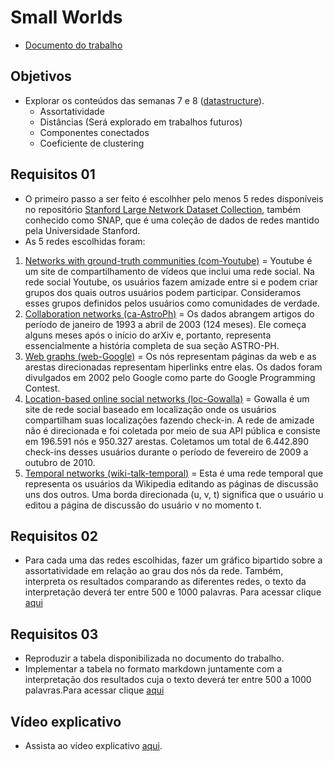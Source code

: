 # Small Worlds
- [Documento do trabalho](https://github.com/ivanovitchm/datastructure/blob/main/lessons/week_09/U2T2.pdf)

## Objetivos 
- Explorar os conteúdos das semanas 7 e 8 ([datastructure](https://github.com/ivanovitchm/datastructure)).
  - Assortatividade
  - Distâncias (Será explorado em trabalhos futuros)
  - Componentes conectados
  - Coeficiente de clustering
    
## Requisitos 01
- O primeiro passo a ser feito é escolhher pelo menos 5 redes disponíveis no repositório [Stanford Large Network Dataset Collection](https://snap.stanford.edu/data/), também conhecido como SNAP, que é uma coleção de dados de redes mantido pela Universidade Stanford.
- As 5 redes escolhidas foram:
1. [Networks with ground-truth communities (com-Youtube)](https://snap.stanford.edu/data/com-Youtube.html) = Youtube é um site de compartilhamento de vídeos que inclui uma rede social. Na rede social Youtube, os usuários fazem amizade entre si e podem criar grupos dos quais outros usuários podem participar. Consideramos esses grupos definidos pelos usuários como comunidades de verdade.  
2. [Collaboration networks (ca-AstroPh)](https://snap.stanford.edu/data/ca-AstroPh.html) = Os dados abrangem artigos do período de janeiro de 1993 a abril de 2003 (124 meses). Ele começa alguns meses após o início do arXiv e, portanto, representa essencialmente a história completa de sua seção ASTRO-PH.  
3. [Web graphs (web-Google)](https://snap.stanford.edu/data/web-Google.html) = Os nós representam páginas da web e as arestas direcionadas representam hiperlinks entre elas. Os dados foram divulgados em 2002 pelo Google como parte do Google Programming Contest. 
4. [Location-based online social networks (loc-Gowalla)](https://snap.stanford.edu/data/loc-Gowalla.html) = Gowalla é um site de rede social baseado em localização onde os usuários compartilham suas localizações fazendo check-in. A rede de amizade não é direcionada e foi coletada por meio de sua API pública e consiste em 196.591 nós e 950.327 arestas. Coletamos um total de 6.442.890 check-ins desses usuários durante o período de fevereiro de 2009 a outubro de 2010. 
5. [Temporal networks (wiki-talk-temporal)](https://snap.stanford.edu/data/wiki-talk-temporal.html) = Esta é uma rede temporal que representa os usuários da Wikipedia editando as páginas de discussão uns dos outros. Uma borda direcionada (u, v, t) significa que o usuário u editou a página de discussão do usuário v no momento t.
   
## Requisitos 02
- Para cada uma das redes escolhidas, fazer um gráfico bipartido sobre a assortatividade em relação ao grau dos nós da rede. Também, interpreta os resultados comparando as diferentes redes, o texto da interpretação deverá ter entre 500 e 1000 palavras. Para acessar clique [aqui](https://github.com/EmanoelBatista/Algoritmos_Estruturas_Dados_2/tree/main/U2T2/Requisito_02)

## Requisitos 03
- Reproduzir a tabela disponibilizada no documento do trabalho.
- Implementar a tabela no formato markdown juntamente com a interpretação dos resultados cuja o texto deverá ter entre 500 a 1000 palavras.Para acessar clique [aqui](https://github.com/EmanoelBatista/Algoritmos_Estruturas_Dados_2/tree/main/U2T2/Requisito_03)

## Vídeo explicativo
- Assista ao vídeo explicativo [aqui]().


